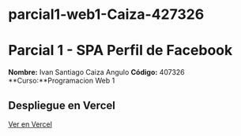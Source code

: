# parcial1-web1-Caiza-427326
# Parcial 1 - SPA Perfil de Facebook

**Nombre:** Ivan Santiago Caiza Angulo
**Código:** 407326
**Curso:**Programacion Web 1  

##  Despliegue en Vercel

[Ver en Vercel](https://parcial1-web1-caiza-427326.vercel.app/)
